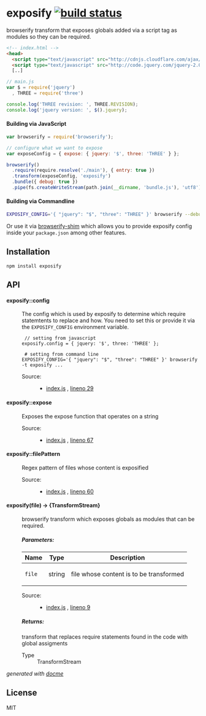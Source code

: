 # exposify [![build status](https://secure.travis-ci.org/thlorenz/exposify.png)](http://travis-ci.org/thlorenz/exposify)

browserify transform that exposes globals added via a script tag as modules so they can be required.

```html
<!-- index.html -->
<head>
  <script type="text/javascript" src="http://cdnjs.cloudflare.com/ajax/libs/three.js/r61/three.min.js"></script>
  <script type="text/javascript" src="http://code.jquery.com/jquery-2.0.3.min.js"></script>
  [..]
```

```js
// main.js
var $ = require('jquery')
  , THREE = require('three')

console.log('THREE revision: ', THREE.REVISION);
console.log('jquery version: ', $().jquery);
```

#### Building via JavaScript

```js
var browserify = require('browserify');

// configure what we want to expose
var exposeConfig = { expose: { jquery: '$', three: 'THREE' } };

browserify()
  .require(require.resolve('./main'), { entry: true })
  .transform(exposeConfig, 'exposify')
  .bundle({ debug: true })
  .pipe(fs.createWriteStream(path.join(__dirname, 'bundle.js'), 'utf8'))
```

#### Building via Commandline

```sh
EXPOSIFY_CONFIG='{ "jquery": "$", "three": "THREE" }' browserify --debug -t exposify main.js > bundle.js
```

Or use it via [browserify-shim](https://github.com/thlorenz/browserify-shim) which allows you to provide exposify config
inside your `package.json` among other features.

## Installation

    npm install exposify

## API

<!-- START docme generated API please keep comment here to allow auto update -->
<!-- DON'T EDIT THIS SECTION, INSTEAD RE-RUN docme TO UPDATE -->

<div>
<div class="jsdoc-githubify">
<section>
<article>
<div class="container-overview">
<dl class="details">
</dl>
</div>
<dl>
<dt>
<h4 class="name" id="exposify::config"><span class="type-signature"></span>exposify::config<span class="type-signature"></span></h4>
</dt>
<dd>
<div class="description">
<p>The config which is used by exposify to determine which require statemtents to replace and how.
You need to set this or provide it via the <code>EXPOSIFY_CONFIG</code> environment variable.</p>
<pre><code class="lang-js"> // setting from javascript
exposify.config = { jquery: '$', three: 'THREE' };</code></pre>
<pre><code class="lang-sh"> # setting from command line
EXPOSIFY_CONFIG='{ &quot;jquery&quot;: &quot;$&quot;, &quot;three&quot;: &quot;THREE&quot; }' browserify -t exposify ...</code></pre>
</div>
<dl class="details">
<dt class="tag-source">Source:</dt>
<dd class="tag-source"><ul class="dummy">
<li>
<a href="https://github.com/thlorenz/exposify/blob/master/index.js">index.js</a>
<span>, </span>
<a href="https://github.com/thlorenz/exposify/blob/master/index.js#L29">lineno 29</a>
</li>
</ul></dd>
</dl>
</dd>
<dt>
<h4 class="name" id="exposify::expose"><span class="type-signature"></span>exposify::expose<span class="type-signature"></span></h4>
</dt>
<dd>
<div class="description">
<p>Exposes the expose function that operates on a string</p>
</div>
<dl class="details">
<dt class="tag-source">Source:</dt>
<dd class="tag-source"><ul class="dummy">
<li>
<a href="https://github.com/thlorenz/exposify/blob/master/index.js">index.js</a>
<span>, </span>
<a href="https://github.com/thlorenz/exposify/blob/master/index.js#L67">lineno 67</a>
</li>
</ul></dd>
</dl>
</dd>
<dt>
<h4 class="name" id="exposify::filePattern"><span class="type-signature"></span>exposify::filePattern<span class="type-signature"></span></h4>
</dt>
<dd>
<div class="description">
<p>Regex pattern of files whose content is exposified</p>
</div>
<dl class="details">
<dt class="tag-source">Source:</dt>
<dd class="tag-source"><ul class="dummy">
<li>
<a href="https://github.com/thlorenz/exposify/blob/master/index.js">index.js</a>
<span>, </span>
<a href="https://github.com/thlorenz/exposify/blob/master/index.js#L60">lineno 60</a>
</li>
</ul></dd>
</dl>
</dd>
</dl>
<dl>
<dt>
<h4 class="name" id="exposify"><span class="type-signature"></span>exposify<span class="signature">(file)</span><span class="type-signature"> &rarr; {TransformStream}</span></h4>
</dt>
<dd>
<div class="description">
<p>browserify transform which exposes globals as modules that can be required.</p>
</div>
<h5>Parameters:</h5>
<table class="params">
<thead>
<tr>
<th>Name</th>
<th>Type</th>
<th class="last">Description</th>
</tr>
</thead>
<tbody>
<tr>
<td class="name"><code>file</code></td>
<td class="type">
<span class="param-type">string</span>
</td>
<td class="description last"><p>file whose content is to be transformed</p></td>
</tr>
</tbody>
</table>
<dl class="details">
<dt class="tag-source">Source:</dt>
<dd class="tag-source"><ul class="dummy">
<li>
<a href="https://github.com/thlorenz/exposify/blob/master/index.js">index.js</a>
<span>, </span>
<a href="https://github.com/thlorenz/exposify/blob/master/index.js#L9">lineno 9</a>
</li>
</ul></dd>
</dl>
<h5>Returns:</h5>
<div class="param-desc">
<p>transform that replaces require statements found in the code with global assigments</p>
</div>
<dl>
<dt>
Type
</dt>
<dd>
<span class="param-type">TransformStream</span>
</dd>
</dl>
</dd>
</dl>
</article>
</section>
</div>

*generated with [docme](https://github.com/thlorenz/docme)*
</div>
<!-- END docme generated API please keep comment here to allow auto update -->

## License

MIT
